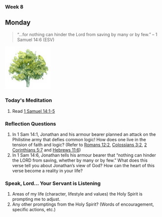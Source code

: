 ### Week 8

## Monday

>  “…for nothing can hinder the Lord from saving by many or by few.” – 1 Samuel 14:6 (ESV)

<img src="/assets/img/tree.png" style="width: 150px">

### Today's Meditation
1. Read <a href="https://www.biblegateway.com/passage/?search=1+Samuel+14%3A1-15&version=ESV" target="_blank">1 Samuel 14:1-5</a>


### Reflection Questions
1. In 1 Sam 14:1, Jonathan and his armour bearer planned an attack on the Philistine army that defies common logic! How does one live in the tension of faith and logic? (Refer to [Romans 12:2](https://www.biblegateway.com/passage/?search=Romans+12%3A2&version=ESV), [Colossians 3:2](https://www.biblegateway.com/passage/?search=Colossians+3%3A2&version=ESV), [2 Corinthians 5:7](https://www.biblegateway.com/passage/?search=2+Corinthians+5%3A7&version=ESV) and [Hebrews 11:6](https://www.biblegateway.com/passage/?search=Hebrews+11%3A6&version=ESV)) 
2. In 1 Sam 14:6, Jonathan tells his armour bearer that “nothing can hinder the LORD from saving, whether by many or by few.” What does this verse tell you about Jonathan’s view of God? How can the heart of this verse become a reality in your life? 

### Speak, Lord... Your Servant is Listening
1. Areas of my life (character, lifestyle and values) the Holy Spirit is prompting me to adjust.
2. Any other promptings from the Holy Spirit? (Words of encouragement, specific actions, etc.)